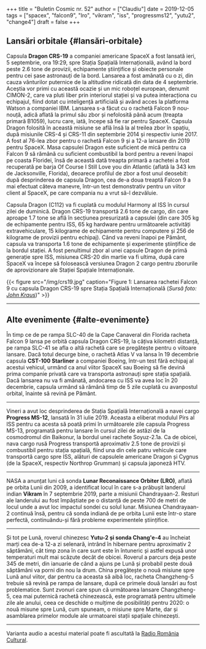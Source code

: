 +++
title = "Buletin Cosmic nr. 52"
author = ["Claudiu"]
date = 2019-12-05
tags = ["spacex", "falcon9", "lro", "vikram", "iss", "progressms12", "yutu2", "change4"]
draft = false
+++

## Lansări orbitale {#lansări-orbitale}

Capsula **Dragon CRS-19** a companiei americane SpaceX a fost lansată ieri, 5 septembrie, ora 19:29, spre Stația Spațială Internațională, având la bord peste 2.6 tone de provizii, echipamente științifice și obiecte personale pentru cei șase astronauți de la bord. Lansarea a fost amânată cu o zi, din cauza vânturilor puternice de la altitudine ridicată din data de 4 septembrie. Aceștia vor primi cu această ocazie și un mic roboțel european, denumit CIMON-2, care va pluti liber prin interiorul stației și va putea interacționa cu echipajul, fiind dotat cu inteligență artificială și având acces la platforma Watson a companiei IBM. Lansarea s-a făcut cu o rachetă Falcon 9 nou-nouță, adică aflată la primul său zbor și nefolosită până acum (treapta primară B1059), lucru care, iată, începe să fie rar pentru SpaceX. Capsula Dragon folosită în această misiune se află însă la al treilea zbor în spațiu, după misiunile CRS-4 și CRS-11 din septembrie 2014 și respectiv iunie 2017. A fost al 76-lea zbor pentru o rachetă Falcon 9 și a 12-a lansare din 2019 pentru SpaceX. Masa capsulei Dragon este suficient de mică pentru ca Falcon 9 să rămână cu suficient combustibil la bord pentru a reveni înapoi pe coasta Floridei, însă de această dată treapta primară a rachetei a fost recuperată pe barja Of Course I Still Love you din Atlantic (aflată la 343 km de Jacksonville, Florida), deoarece profilul de zbor a fost unul deosebit: după desprinderea de capsula Dragon, cea de-a doua treaptă Falcon 9 a mai efectuat câteva manevre, într-un test demonstrativ pentru un viitor client al SpaceX, pe care compania nu a vrut să-l dezvăluie.

Capsula Dragon (C112)  va fi cuplată cu modulul Harmony al ISS în cursul zilei de duminică. Dragon CRS-19 transportă 2.6 tone de cargo, din care aproape 1.7 tone se află în secțiunea presurizată a capsulei (din care 305 kg de echipamente pentru ISS, 65 kg hardware pentru următoarele activități extravehiculare, 15 kilograme de echipamente pentru computere și 256 de kilograme de provizii pentru echipaj).  Când va reveni înapoi pe Pământ, capsula va transporta 1.6 tone de echipamente și experimente științifice de la bordul stației. A fost penultimul zbor al unei capsule Dragon de primă generație spre ISS, misiunea CRS-20 din martie va fi ultima, după care SpaceX va începe să folosească versiunea Dragon 2 cargo pentru zborurile de aprovizionare ale Stației Spațiale Internaționale.

{{< figure src="/img/crs19.jpg" caption="Figure 1: Lansarea rachetei Falcon 9 cu capsula Dragon CRS-19 spre Stația Spațială Internațională (_Sursă foto: [John Kraus](https://twitter.com/johnkrausphotos/status/1202662118006366209)_)" >}}

---


## Alte evenimente {#alte-evenimente}

În timp ce de pe rampa SLC-40 de la Cape Canaveral din Florida racheta Falcon 9 lansa pe orbită capsula Dragon CRS-19, la câțiva kilometri distanță, pe rampa SLC-41 se afla o altă rachetă care se pregătește pentru o viitoare lansare. Dacă totul decurge bine, o rachetă Atlas V va lansa în 19 decembrie capsula **CST-100 Starliner** a companiei Boeing, într-un test fără echipaj al acestui vehicul, urmând ca anul viitor SpaceX sau Boeing să fie devină prima companie privată care va transporta astronauți spre stația spațială. Dacă lansarea nu va fi amânată, andocarea cu ISS va avea loc în 20 decembrie, capsula urmând să rămână timp de 5 zile cuplată cu avanpostul orbital, înainte să revină pe Pământ.

---

Vineri a avut loc desprinderea de Stația Spațială Internațională a navei cargo **Progress MS-12**, lansată în 31 iulie 2019. Aceasta a eliberat modulul Pirs al ISS pentru ca acesta să poată primi în următoarele zile capsula Progress MS-13, programată pentru lansare în cursul zilei de astăzi de la cosmodromul din Baikonur, la bordul unei rachete Soyuz-2.1a. Ca de obicei, nava cargo rusă Progress transportă aproximativ 2.5 tone de provizii și combustibil pentru stația spațială, fiind una din cele patru vehicule care transportă cargo spre ISS, alături de capsulele americane Dragon și Cygnus (de la SpaceX, respectiv Northrop Grumman) și capsula japoneză HTV.

---

NASA a anunțat luni că sonda **Lunar Reconaissance Orbiter (LRO)**, aflată pe orbita Lunii din 2009, a identificat locul în care s-a prăbușit landerul indian **Vikram** în 7 septembrie 2019, parte a misiunii Chandrayaan-2. Resturi ale landerului au fost împăștiate pe o distanță de peste 700 de metri de locul unde a avut loc impactul sondei cu solul lunar. Misiunea Chandrayaan-2 continuă însă, pentru că sonda indiană de pe orbita Lunii este într-o stare perfectă, continuându-și fără probleme experimentele științifice.

---

Și tot pe Lună, roverul chinezesc **Yutu-2 și sonda Chang'e-4** au încheiat marți cea de-a 12-a zi selenară, intrând în hibernare pentru aproximativ 2 săptămâni, cât timp zona în care sunt este în întuneric și astfel expusă unor temperaturi mult mai scăzute decât de obicei. Roverul a parcurs deja peste 345 de metri, din ianuarie de când a ajuns pe Lună și probabil peste două săptămâni va porni din nou la drum. China pregătește o nouă misiune spre Lună anul viitor, dar pentru ca aceasta să aibă loc, racheta Changzheng-5 trebuie să revină pe rampa de lansare, după ce primele două lansări au fost problematice. Sunt zvonuri care spun că următoarea lansare Changzheng-5, cea mai puternică rachetă chinezească, este programată pentru ultimele zile ale anului, ceea ce deschide o mulțime de posibilități pentru 2020: o nouă misune spre Lună, cum spuneam, o misiune spre Marte, dar și asamblarea primelor module ale urmatoarei stații spațiale chinezești.

---

Varianta audio a acestui material poate fi ascultată la [Radio România Cultural](https://radioromaniacultural.ro/buletin-cosmic-nr-52/).
